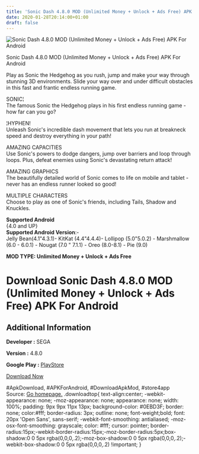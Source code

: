 ```yaml
---
title: 'Sonic Dash 4.8.0 MOD (Unlimited Money + Unlock + Ads Free) APK For Android'
date: 2020-01-28T20:14:00+01:00
draft: false
---
```


![Sonic Dash 4.8.0 MOD (Unlimited Money + Unlock + Ads Free) APK For Android](https://i2.wp.com/apkhome.net/wp-content/uploads/2020/01/Sonic-Dash-4.8.0-MOD-Unlimited-Money-Unlock-Ads-Free.png "Sonic Dash 4.8.0 MOD (Unlimited Money + Unlock + Ads Free) APK For Android")

  

Sonic Dash 4.8.0 MOD (Unlimited Money + Unlock + Ads Free) APK For Android

Play as Sonic the Hedgehog as you rush, jump and make your way through stunning 3D environments. Slide your way over and under difficult obstacles in this fast and frantic endless running game.

SONIC¦  
The famous Sonic the Hedgehog plays in his first endless running game - how far can you go?

¦HYPHEN!  
Unleash Sonic's incredible dash movement that lets you run at breakneck speed and destroy everything in your path!

AMAZING CAPACITIES  
Use Sonic's powers to dodge dangers, jump over barriers and loop through loops. Plus, defeat enemies using Sonic's devastating return attack!

AMAZING GRAPHICS  
The beautifully detailed world of Sonic comes to life on mobile and tablet - never has an endless runner looked so good!

MULTIPLE CHARACTERS  
Choose to play as one of Sonic's friends, including Tails, Shadow and Knuckles.

**Supported Android**  
{4.0 and UP}  
**Supported Android Version**:-  
Jelly Bean(4.1"4.3.1)- KitKat (4.4"4.4.4)- Lollipop (5.0"5.0.2) - Marshmallow (6.0 - 6.0.1) - Nougat (7.0 " 7.1.1) - Oreo (8.0-8.1) - Pie (9.0)

**MOD TYPE: Unlimited Money + Unlock + Ads Free**

Download Sonic Dash 4.8.0 MOD (Unlimited Money + Unlock + Ads Free) APK For Android
===================================================================================

Additional Information
----------------------

**Developer :** SEGA

**Version :** 4.8.0

**Google Play :** [PlayStore](https://play.google.com/store/apps/details?id=com.sega.sonicdash#)

  

[Download Now](https://store4app.co/post/sonic-dash-4-8-0-mod-unlimited-money-unlock-ads-free-apk-for-android_1580238359)

  
#ApkDownload, #APKForAndroid, #DownloadApkMod, #store4app  
Source: [Go homepage.](https://store4app.co/post/sonic-dash-4-8-0-mod-unlimited-money-unlock-ads-free-apk-for-android_1580238359) .downloadtop{ text-align:center; -webkit-appearance: none; -moz-appearance: none; appearance: none; width: 100%; padding: 9px 9px 11px 13px; background-color: #0EBD3F; border: none; color:#fff; border-radius: 3px; outline: none; font-weight;bold; font: 20px 'Open Sans', sans-serif; -webkit-font-smoothing: antialiased; -moz-osx-font-smoothing: grayscale; color: #fff; cursor: pointer; border-radius:15px;-webkit-border-radius:15px;-moz-border-radius:5px;box-shadow:0 0 5px rgba(0,0,0,.2);-moz-box-shadow:0 0 5px rgba(0,0,0,.2);-webkit-box-shadow:0 0 5px rgba(0,0,0,.2) !important; }